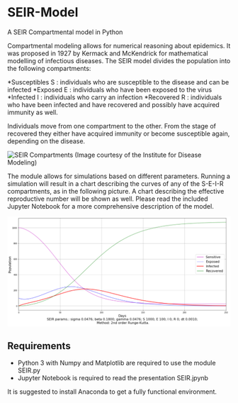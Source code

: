 # SEIR-Model
A SEIR Compartmental model in Python

Compartmental modeling allows for numerical reasoning about epidemics. It was proposed in 1927 by Kermack and McKendrick for mathematical modelling of infectious diseases. The SEIR model divides the population into the following compartments:

*Susceptibles  S : individuals who are susceptible to the disease and can be infected
*Exposed  E : individuals who have been exposed to the virus
*Infected  I : individuals who carry an infection
*Recovered  R : individuals who have been infected and have recovered and possibly have acquired immunity as well.

Individuals move from one compartment to the other. From the stage of recovered they either have acquired immunity or become susceptible again, depending on the disease.

![SEIR Compartments](https://institutefordiseasemodeling.github.io/Documentation/general/_images/SEIR-SEIRS.png)
(Image courtesy of the Institute for Disease Modeling)


The module allows for simulations based on different parameters. Running a simulation will result in a chart describing the curves of any of the S-E-I-R compartments, as in the following picture. A chart describing the effective reproductive number will be shown as well. Please read the included Jupyter Notebook for a more comprehensive description of the model. 

![Model Output](https://github.com/NicoTambone68/SEIR-Model/blob/master/SEIR-demo.png)

## Requirements

* Python 3 with Numpy and Matplotlib are required to use the module SEIR.py
* Jupyter Notebook is required to read the presentation SEIR.jpynb

It is suggested to install Anaconda to get a fully functional environment.

